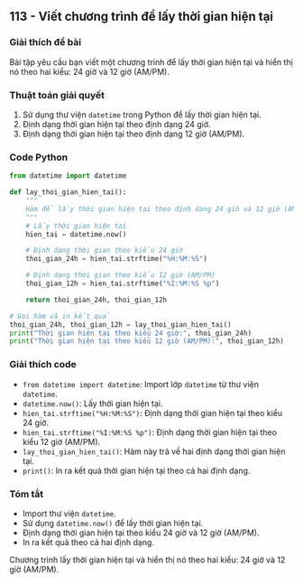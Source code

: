 ## 113 - Viết chương trình để lấy thời gian hiện tại

### Giải thích đề bài

Bài tập yêu cầu bạn viết một chương trình để lấy thời gian hiện tại và hiển thị nó theo hai kiểu: 24 giờ và 12 giờ (AM/PM).

### Thuật toán giải quyết

1. Sử dụng thư viện `datetime` trong Python để lấy thời gian hiện tại.
2. Định dạng thời gian hiện tại theo định dạng 24 giờ.
3. Định dạng thời gian hiện tại theo định dạng 12 giờ (AM/PM).

### Code Python

```python
from datetime import datetime

def lay_thoi_gian_hien_tai():
    """
    Hàm để lấy thời gian hiện tại theo định dạng 24 giờ và 12 giờ (AM/PM).
    """
    # Lấy thời gian hiện tại
    hien_tai = datetime.now()

    # Định dạng thời gian theo kiểu 24 giờ
    thoi_gian_24h = hien_tai.strftime("%H:%M:%S")

    # Định dạng thời gian theo kiểu 12 giờ (AM/PM)
    thoi_gian_12h = hien_tai.strftime("%I:%M:%S %p")

    return thoi_gian_24h, thoi_gian_12h

# Gọi hàm và in kết quả
thoi_gian_24h, thoi_gian_12h = lay_thoi_gian_hien_tai()
print("Thời gian hiện tại theo kiểu 24 giờ:", thoi_gian_24h)
print("Thời gian hiện tại theo kiểu 12 giờ (AM/PM):", thoi_gian_12h)
```

### Giải thích code

- `from datetime import datetime`: Import lớp `datetime` từ thư viện `datetime`.
- `datetime.now()`: Lấy thời gian hiện tại.
- `hien_tai.strftime("%H:%M:%S")`: Định dạng thời gian hiện tại theo kiểu 24 giờ.
- `hien_tai.strftime("%I:%M:%S %p")`: Định dạng thời gian hiện tại theo kiểu 12 giờ (AM/PM).
- `lay_thoi_gian_hien_tai()`: Hàm này trả về hai định dạng thời gian hiện tại.
- `print()`: In ra kết quả thời gian hiện tại theo cả hai định dạng.

### Tóm tắt

- Import thư viện `datetime`.
- Sử dụng `datetime.now()` để lấy thời gian hiện tại.
- Định dạng thời gian hiện tại theo kiểu 24 giờ và 12 giờ (AM/PM).
- In ra kết quả theo cả hai định dạng.

Chương trình lấy thời gian hiện tại và hiển thị nó theo hai kiểu: 24 giờ và 12 giờ (AM/PM).
